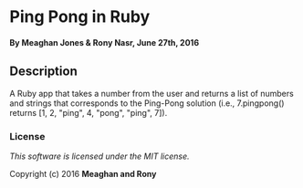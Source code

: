# Ping Pong in Ruby 

#### By Meaghan Jones & Rony Nasr, June 27th, 2016

## Description
A Ruby app that takes a number from the user and returns a list of numbers and strings that corresponds to the Ping-Pong solution (i.e., 7.pingpong() returns [1, 2, "ping", 4, "pong", "ping", 7]).

### License

*This software is licensed under the MIT license.*

Copyright (c) 2016 **Meaghan and Rony**
